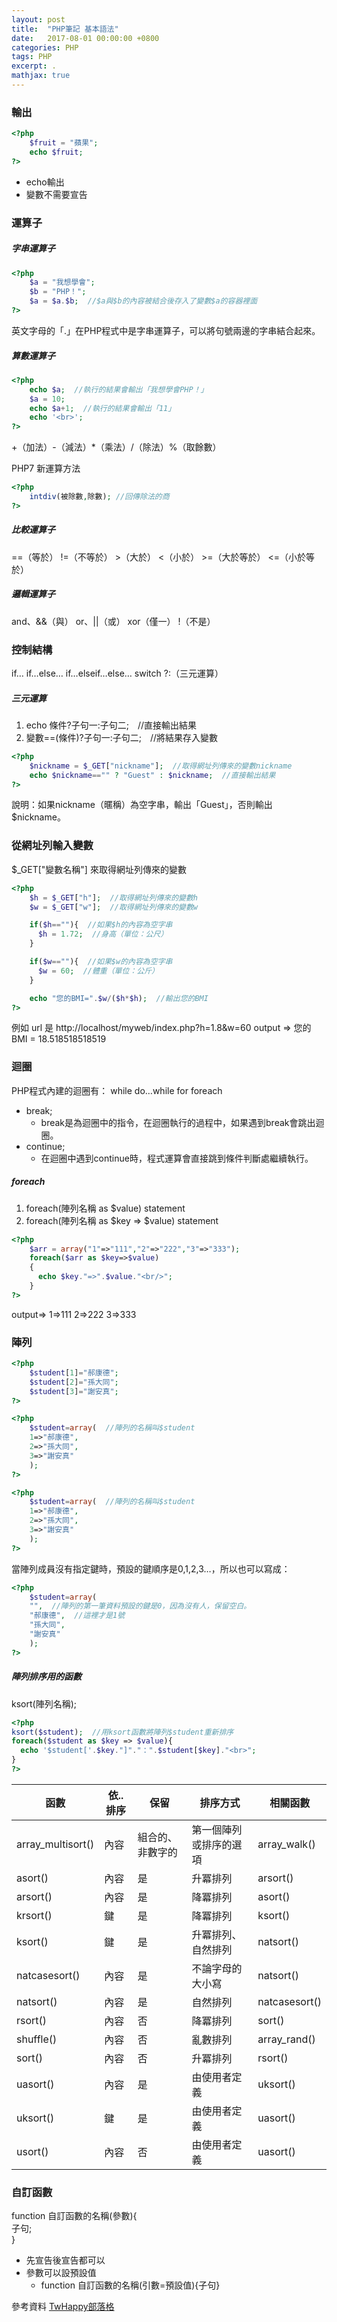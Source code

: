 ```yaml
---
layout: post
title:  "PHP筆記 基本語法"
date:   2017-08-01 00:00:00 +0800
categories: PHP
tags: PHP
excerpt: .
mathjax: true
---
```


### 輸出
```php
<?php 
	$fruit = "蘋果";
	echo $fruit;
?>
```
* echo輸出
* 變數不需要宣告


### 運算子

##### 字串運算子
```php
<?php 
	$a = "我想學會"; 
	$b = "PHP！"; 
	$a = $a.$b;  //$a與$b的內容被結合後存入了變數$a的容器裡面 
?> 
```
英文字母的「.」在PHP程式中是字串運算子，可以將句號兩邊的字串結合起來。

##### 算數運算子
```php
<?php 
    echo $a;  //執行的結果會輸出「我想學會PHP！」 
    $a = 10; 
    echo $a+1;  //執行的結果會輸出「11」 
    echo '<br>'; 
?> 
```
+（加法）-（減法）*（乘法）/（除法）%（取餘數）

PHP7 新運算方法 
```php
<?php 
	intdiv(被除數,除數); //回傳除法的商
?>
```

##### 比較運算子
==（等於） !=（不等於） >（大於） <（小於） >=（大於等於） <=（小於等於）

##### 邏輯運算子
and、&&（與） or、||（或） xor（僅一） !（不是）

### 控制結構
if…
if…else…
if…elseif…else…
switch
?:（三元運算）

##### 三元運算
1. echo 條件?子句一:子句二;　//直接輸出結果
2. 變數==(條件)?子句一:子句二;　//將結果存入變數
```php
<?php 
	$nickname = $_GET["nickname"];  //取得網址列傳來的變數nickname 
	echo $nickname=="" ? "Guest" : $nickname;  //直接輸出結果 
?> 
```
說明：如果nickname（暱稱）為空字串，輸出「Guest」，否則輸出$nickname。

### 從網址列輸入變數
\$_GET["變數名稱"] 來取得網址列傳來的變數
```php
<?php 
    $h = $_GET["h"];  //取得網址列傳來的變數h 
    $w = $_GET["w"];  //取得網址列傳來的變數w 

    if($h==""){  //如果$h的內容為空字串 
      $h = 1.72;  //身高（單位：公尺） 
    } 

    if($w==""){  //如果$w的內容為空字串 
      $w = 60;  //體重（單位：公斤） 
    } 

    echo "您的BMI=".$w/($h*$h);  //輸出您的BMI 
?> 
```
例如 url 是 http://localhost/myweb/index.php?h=1.8&w=60
output => 您的BMI = 18.518518518519

### 迴圈
PHP程式內建的迴圈有：
while
do…while
for
foreach

* break;
    * break是為迴圈中的指令，在迴圈執行的過程中，如果遇到break會跳出迴圈。
* continue;
    * 在迴圈中遇到continue時，程式運算會直接跳到條件判斷處繼續執行。

##### foreach
1. foreach(陣列名稱 as $value) statement
2. foreach(陣列名稱 as $key => $value) statement

```php
<?php 
	$arr = array("1"=>"111","2"=>"222","3"=>"333");
	foreach($arr as $key=>$value)
	{
	  echo $key."=>".$value."<br/>";
	}
?> 
```
output=>
1=>111
2=>222
3=>333

### 陣列
```php
<?php 
	$student[1]="郝康德"; 
	$student[2]="孫大同"; 
	$student[3]="謝安真"; 
?>
```
```php
<?php 
	$student=array(  //陣列的名稱叫$student 
	1=>"郝康德", 
	2=>"孫大同", 
	3=>"謝安真"
	); 
?> 
```
```php
<?php 
	$student=array(  //陣列的名稱叫$student 
	1=>"郝康德", 
	2=>"孫大同", 
	3=>"謝安真"
	); 
?> 
```
當陣列成員沒有指定鍵時，預設的鍵順序是0,1,2,3…，所以也可以寫成：
```php
<?php 
	$student=array( 
	"",  //陣列的第一筆資料預設的鍵是0，因為沒有人，保留空白。 
	"郝康德",  //這裡才是1號 
	"孫大同", 
	"謝安真"
	); 
?> 
```

##### 陣列排序用的函數
ksort(陣列名稱);
```php
<?php  
ksort($student);  //用ksort函數將陣列$student重新排序  
foreach($student as $key => $value){  
  echo '$student['.$key."]"."：".$student[$key]."<br>";  
}  
?> 
```

| 函數 | 依..排序 | 保留 | 排序方式 | 相關函數 |
| ---| --- | --- | --- | --- |
| array_multisort()| 內容 | 組合的、非數字的 | 第一個陣列或排序的選項 | array_walk() |
| asort()| 內容 | 是 | 升冪排列 | arsort() |
| arsort()| 內容 | 是 | 降冪排列 | asort() |
| krsort()| 鍵 | 是 | 降冪排列 | ksort() |
| ksort()| 鍵 | 是 | 升冪排列、自然排列 | natsort() |
| natcasesort()| 內容 | 是 | 不論字母的大小寫 | natsort() |
| natsort()| 內容 | 是 | 自然排列 | natcasesort() |
| rsort()| 內容 | 否 | 降冪排列 | sort() |
| shuffle()| 內容 | 否 | 亂數排列 | array_rand() |
| sort()| 內容 | 否 | 升冪排列 | rsort() |
| uasort()| 內容 | 是 | 由使用者定義 | uksort() |
| uksort()| 鍵 | 是 | 由使用者定義 | uasort() |
| usort()| 內容 | 否 | 由使用者定義 | uasort() |

### 自訂函數
function 自訂函數的名稱(參數){<br/>
子句;<br/>
}
* 先宣告後宣告都可以
* 參數可以設預設值
    * function 自訂函數的名稱(引數=預設值){子句}



參考資料
[TwHappy部落格](http://www.twhappy.com/index.php?action=show&no=96)


